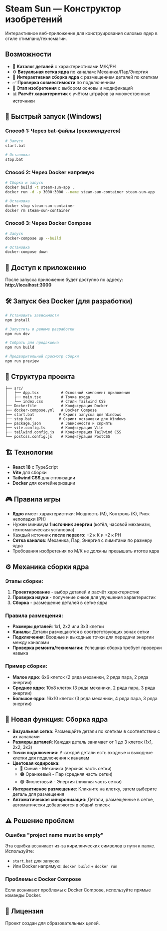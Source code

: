 # Steam Sun — Конструктор изобретений

Интерактивное веб-приложение для конструирования силовых ядер в стиле стимпанк/техномагии.

## Возможности

- 🧩 **Каталог деталей** с характеристиками М/К/РН
- ⚙️ **Визуальная сетка ядра** по каналам: Механика/Пар/Энергия
- 🎯 **Интерактивная сборка ядра** с размещением деталей по клеткам
- ✅ **Проверка совместимости** по подключениям
- 🧪 **Этап изобретения** с выбором основы и модификаций
- 📊 **Расчёт характеристик** с учётом штрафов за множественные источники

## 🚀 Быстрый запуск (Windows)

### Способ 1: Через bat-файлы (рекомендуется)
```bash
# Запуск
start.bat

# Остановка
stop.bat
```

### Способ 2: Через Docker напрямую
```bash
# Сборка и запуск
docker build -t steam-sun-app .
docker run -d -p 3000:3000 --name steam-sun-container steam-sun-app

# Остановка
docker stop steam-sun-container
docker rm steam-sun-container
```

### Способ 3: Через Docker Compose
```bash
# Запуск
docker-compose up --build

# Остановка
docker-compose down
```

## 📱 Доступ к приложению

После запуска приложение будет доступно по адресу: **http://localhost:3000**

## 🛠️ Запуск без Docker (для разработки)

```bash
# Установить зависимости
npm install

# Запустить в режиме разработки
npm run dev

# Собрать для продакшена
npm run build

# Предварительный просмотр сборки
npm run preview
```

## 📁 Структура проекта

```
├── src/
│   ├── App.tsx          # Основной компонент приложения
│   ├── main.tsx         # Точка входа
│   └── index.css        # Стили Tailwind CSS
├── Dockerfile           # Конфигурация Docker
├── docker-compose.yml   # Docker Compose
├── start.bat           # Скрипт запуска для Windows
├── stop.bat            # Скрипт остановки для Windows
├── package.json         # Зависимости и скрипты
├── vite.config.ts       # Конфигурация Vite
├── tailwind.config.js   # Конфигурация Tailwind CSS
└── postcss.config.js    # Конфигурация PostCSS
```

## 🏗️ Технологии

- **React 18** с TypeScript
- **Vite** для сборки
- **Tailwind CSS** для стилизации
- **Docker** для контейнеризации

## 🎮 Правила игры

- **Ядро** имеет характеристики: Мощность (М), Контроль (К), Риск неполадки (РН)
- Нужен минимум **1 источник энергии** (котёл, часовой механизм, техномагическая установка)
- Каждый источник **после первого**: −2 к К и +2 к РН
- **Сетка каналов**: Механика, Пар, Энергия с лимитами по размеру ядра
- Требования изобретения по М/К не должны превышать итогов ядра

## ⚙️ Механика сборки ядра

### Этапы сборки:
1. **Проектирование** - выбор деталей и расчёт характеристик
2. **Проверка науки** - получение очков для улучшения характеристик
3. **Сборка** - размещение деталей в сетке ядра

### Правила размещения:
- **Размеры деталей**: 1x1, 2x2 или 3x3 клетки
- **Каналы**: Детали размещаются в соответствующих зонах сетки
- **Подключения**: Входные и выходные точки для передачи энергии между каналами
- **Проверка ремонта/техномагии**: Успешная сборка требует проверки навыка

### Пример сборки:
- **Малое ядро**: 6x6 клеток (2 ряда механики, 2 ряда пара, 2 ряда энергии)
- **Среднее ядро**: 10x8 клеток (3 ряда механики, 2 ряда пара, 3 ряда энергии)  
- **Большое ядро**: 16x10 клеток (3 ряда механики, 4 ряда пара, 3 ряда энергии)

## 🎯 Новая функция: Сборка ядра

- **Визуальная сетка**: Размещайте детали по клеткам в соответствии с их каналами
- **Размеры деталей**: Каждая деталь занимает от 1 до 3 клеток (1x1, 2x2, 3x3)
- **Точки подключения**: У каждой детали есть входные и выходные клетки для подключения к каналам
- **Цветовая кодировка**: 
  - 🔵 Синий - Механика (верхняя часть сетки)
  - 🟠 Оранжевый - Пар (средняя часть сетки)  
  - 🟣 Фиолетовый - Энергия (нижняя часть сетки)
- **Интерактивное размещение**: Кликните на клетку, затем выберите деталь для размещения
- **Автоматическая синхронизация**: Детали, размещённые в сетке, автоматически добавляются в общий список

## ⚠️ Решение проблем

### Ошибка "project name must be empty"
Эта ошибка возникает из-за кириллических символов в пути к папке. Используйте:
- `start.bat` для запуска
- Или Docker напрямую: `docker build` + `docker run`

### Проблемы с Docker Compose
Если возникают проблемы с Docker Compose, используйте прямые команды Docker.

## 📄 Лицензия

Проект создан для образовательных целей.
